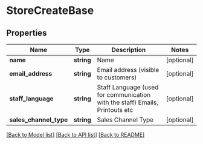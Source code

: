 # StoreCreateBase

## Properties
Name | Type | Description | Notes
------------ | ------------- | ------------- | -------------
**name** | **string** | Name | [optional] 
**email_address** | **string** | Email address (visible to customers) | [optional] 
**staff_language** | **string** | Staff Language (used for communication with the staff)  Emails, Printouts etc | [optional] 
**sales_channel_type** | **string** | Sales Channel Type | [optional] 

[[Back to Model list]](../README.md#documentation-for-models) [[Back to API list]](../README.md#documentation-for-api-endpoints) [[Back to README]](../README.md)


